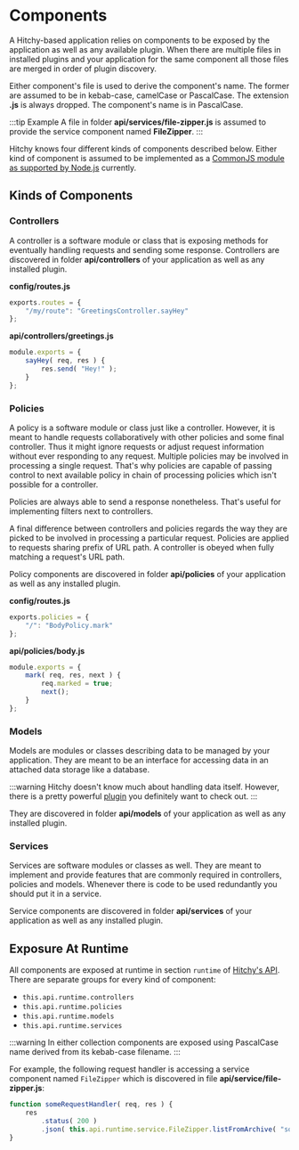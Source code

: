 # Components

A Hitchy-based application relies on components to be exposed by the application as well as any available plugin. When there are multiple files in installed plugins and your application for the same component all those files are merged in order of plugin discovery.

Either component's file is used to derive the component's name. The former are assumed to be in kebab-case, camelCase or PascalCase. The extension **.js** is always dropped. The component's name is in PascalCase.

:::tip Example
A file in folder **api/services/file-zipper.js** is assumed to provide the service component named **FileZipper**.
:::

Hitchy knows four different kinds of components described below. Either kind of component is assumed to be implemented as a [CommonJS module as supported by Node.js](https://nodejs.org/dist/latest/docs/api/modules.html#modules_modules) currently.

## Kinds of Components

### Controllers

A controller is a software module or class that is exposing methods for eventually handling requests and sending some response. Controllers are discovered in folder **api/controllers** of your application as well as any installed plugin.

**config/routes.js**
```javascript
exports.routes = {
    "/my/route": "GreetingsController.sayHey"
};
```

**api/controllers/greetings.js**
```javascript
module.exports = {
    sayHey( req, res ) {
        res.send( "Hey!" );
    }
};
```


### Policies

A policy is a software module or class just like a controller. However, it is meant to handle requests collaboratively with other policies and some final controller. Thus it might ignore requests or adjust request information without ever responding to any request. Multiple policies may be involved in processing a single request. That's why policies are capable of passing control to next available policy in chain of processing policies which isn't possible for a controller.

Policies are always able to send a response nonetheless. That's useful for implementing filters next to controllers.

A final difference between controllers and policies regards the way they are picked to be involved in processing a particular request. Policies are applied to requests sharing prefix of URL path. A controller is obeyed when fully matching a request's URL path.

Policy components are discovered in folder **api/policies** of your application as well as any installed plugin.

**config/routes.js**
```javascript
exports.policies = {
    "/": "BodyPolicy.mark"
};
```

**api/policies/body.js**
```javascript
module.exports = {
    mark( req, res, next ) {
        req.marked = true;
        next();
    }
};
```


### Models

Models are modules or classes describing data to be managed by your application. They are meant to be an interface for accessing data in an attached data storage like a database.

:::warning
Hitchy doesn't know much about handling data itself. However, there is a pretty powerful [plugin](https://www.npmjs.com/package/hitchy-plugin-odem) you definitely want to check out.
:::

They are discovered in folder **api/models** of your application as well as any installed plugin.


### Services

Services are software modules or classes as well. They are meant to implement and provide features that are commonly required in controllers, policies and models. Whenever there is code to be used redundantly you should put it in a service.

Service components are discovered in folder **api/services** of your application as well as any installed plugin.


## Exposure At Runtime

All components are exposed at runtime in section `runtime` of [Hitchy's API](../api). There are separate groups for every kind of component:

* `this.api.runtime.controllers` 
* `this.api.runtime.policies` 
* `this.api.runtime.models` 
* `this.api.runtime.services`

:::warning 
In either collection components are exposed using PascalCase name derived from its kebab-case filename.
:::

For example, the following request handler is accessing a service component named `FileZipper` which is discovered in file **api/service/file-zipper.js**:

```javascript
function someRequestHandler( req, res ) {
    res
        .status( 200 )
        .json( this.api.runtime.service.FileZipper.listFromArchive( "some/archive" ) );
}
```
